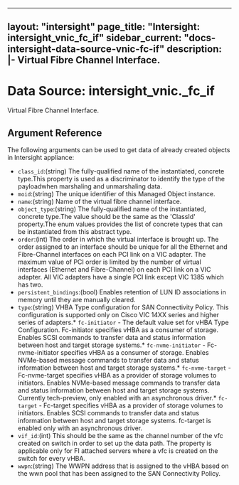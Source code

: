 
---
layout: "intersight"
page_title: "Intersight: intersight_vnic_fc_if"
sidebar_current: "docs-intersight-data-source-vnic-fc-if"
description: |-
Virtual Fibre Channel Interface.
---

# Data Source: intersight_vnic._fc_if
Virtual Fibre Channel Interface.
## Argument Reference
The following arguments can be used to get data of already created objects in Intersight appliance:
* `class_id`:(string) The fully-qualified name of the instantiated, concrete type.This property is used as a discriminator to identify the type of the payloadwhen marshaling and unmarshaling data. 
* `moid`:(string) The unique identifier of this Managed Object instance. 
* `name`:(string) Name of the virtual fibre channel interface. 
* `object_type`:(string) The fully-qualified name of the instantiated, concrete type.The value should be the same as the 'ClassId' property.The enum values provides the list of concrete types that can be instantiated from this abstract type. 
* `order`:(int) The order in which the virtual interface is brought up. The order assigned to an interface should be unique for all the Ethernet and Fibre-Channel interfaces on each PCI link on a VIC adapter. The maximum value of PCI order is limited by the number of virtual interfaces (Ethernet and Fibre-Channel) on each PCI link on a VIC adapter. All VIC adapters have a single PCI link except VIC 1385 which has two. 
* `persistent_bindings`:(bool) Enables retention of LUN ID associations in memory until they are manually cleared. 
* `type`:(string) VHBA Type configuration for SAN Connectivity Policy. This configuration is supported only on Cisco VIC 14XX series and higher series of adapters.* `fc-initiator` - The default value set for vHBA Type Configuration. Fc-initiator specifies vHBA as a consumer of storage. Enables SCSI commands to transfer data and status information between host and target storage systems.* `fc-nvme-initiator` - Fc-nvme-initiator specifies vHBA as a consumer of storage. Enables NVMe-based message commands to transfer data and status information between host and target storage systems.* `fc-nvme-target` - Fc-nvme-target specifies vHBA as a provider of storage volumes to initiators. Enables NVMe-based message commands to transfer data and status information between host and target storage systems. Currently tech-preview, only enabled with an asynchronous driver.* `fc-target` - Fc-target specifies vHBA as a provider of storage volumes to initiators. Enables SCSI commands to transfer data and status information between host and target storage systems. fc-target is enabled only with an asynchronous driver. 
* `vif_id`:(int) This should be the same as the channel number of the vfc created on switch in order to set up the data path. The property is applicable only for FI attached servers where a vfc is created on the switch for every vHBA. 
* `wwpn`:(string) The WWPN address that is assigned to the vHBA based on the wwn pool that has been assigned to the SAN Connectivity Policy. 
